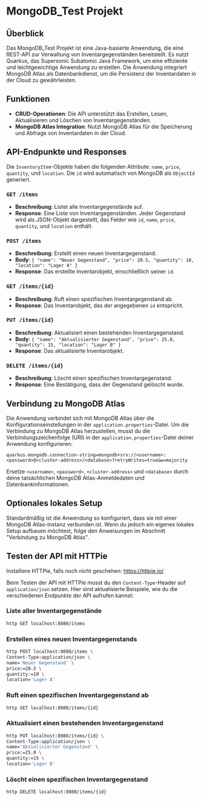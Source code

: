 # MongoDB_Test Projekt

## Überblick

Das MongoDB_Test Projekt ist eine Java-basierte Anwendung, die eine REST-API zur Verwaltung von Inventargegenständen bereitstellt. Es nutzt Quarkus, das Supersonic Subatomic Java Framework, um eine effiziente und leichtgewichtige Anwendung zu erstellen. Die Anwendung integriert MongoDB Atlas als Datenbankdienst, um die Persistenz der Inventardaten in der Cloud zu gewährleisten.

## Funktionen

- **CRUD-Operationen**: Die API unterstützt das Erstellen, Lesen, Aktualisieren und Löschen von Inventargegenständen.
- **MongoDB Atlas Integration**: Nutzt MongoDB Atlas für die Speicherung und Abfrage von Inventardaten in der Cloud.

## API-Endpunkte und Responses

Die `InventoryItem`-Objekte haben die folgenden Attribute: `name`, `price`, `quantity`, und `location`. Die `id` wird automatisch von MongoDB als `ObjectId` generiert.

### `GET /items`
- **Beschreibung**: Listet alle Inventargegenstände auf.
- **Response**: Eine Liste von Inventargegenständen. Jeder Gegenstand wird als JSON-Objekt dargestellt, das Felder wie `id`, `name`, `price`, `quantity`, und `location` enthält.

### `POST /items`
- **Beschreibung**: Erstellt einen neuen Inventargegenstand.
- **Body**: `{ "name": "Neuer Gegenstand", "price": 20.5, "quantity": 10, "location": "Lager A" }`
- **Response**: Das erstellte Inventarobjekt, einschließlich seiner `id`.

### `GET /items/{id}`
- **Beschreibung**: Ruft einen spezifischen Inventargegenstand ab.
- **Response**: Das Inventarobjekt, das der angegebenen `id` entspricht.

### `PUT /items/{id}`
- **Beschreibung**: Aktualisiert einen bestehenden Inventargegenstand.
- **Body**: `{ "name": "Aktualisierter Gegenstand", "price": 25.0, "quantity": 15, "location": "Lager B" }`
- **Response**: Das aktualisierte Inventarobjekt.

### `DELETE /items/{id}`
- **Beschreibung**: Löscht einen spezifischen Inventargegenstand.
- **Response**: Eine Bestätigung, dass der Gegenstand gelöscht wurde.

## Verbindung zu MongoDB Atlas

Die Anwendung verbindet sich mit MongoDB Atlas über die Konfigurationseinstellungen in der `application.properties`-Datei. Um die Verbindung zu MongoDB Atlas herzustellen, musst du die Verbindungszeichenfolge (URI) in der `application.properties`-Datei deiner Anwendung konfigurieren:

```
quarkus.mongodb.connection-string=mongodb+srv://<username>:<password>@<cluster-address>/<database>?retryWrites=true&w=majority
```

Ersetze `<username>`, `<password>`, `<cluster-address>` und `<database>` durch deine tatsächlichen MongoDB Atlas-Anmeldedaten und Datenbankinformationen.

## Optionales lokales Setup

Standardmäßig ist die Anwendung so konfiguriert, dass sie mit einer MongoDB Atlas-Instanz verbunden ist. Wenn du jedoch ein eigenes lokales Setup aufbauen möchtest, folge den Anweisungen im Abschnitt "Verbindung zu MongoDB Atlas".

## Testen der API mit HTTPie

Installiere HTTPie, falls noch nicht geschehen: https://httpie.io/

Beim Testen der API mit HTTPie musst du den `Content-Type`-Header auf `application/json` setzen. Hier sind aktualisierte Beispiele, wie du die verschiedenen Endpunkte der API aufrufen kannst:

### Liste aller Inventargegenstände

```sh
http GET localhost:8080/items
```

### Erstellen eines neuen Inventargegenstands

```sh
http POST localhost:8080/items \
Content-Type:application/json \
name='Neuer Gegenstand' \
price:=20.5 \
quantity:=10 \
location='Lager A'
```

### Ruft einen spezifischen Inventargegenstand ab

```sh
http GET localhost:8080/items/{id}
```

### Aktualisiert einen bestehenden Inventargegenstand

```sh
http PUT localhost:8080/items/{id} \
Content-Type:application/json \
name='Aktualisierter Gegenstand' \
price:=25.0 \
quantity:=15 \
location='Lager B'
```

### Löscht einen spezifischen Inventargegenstand

```sh
http DELETE localhost:8080/items/{id}
```